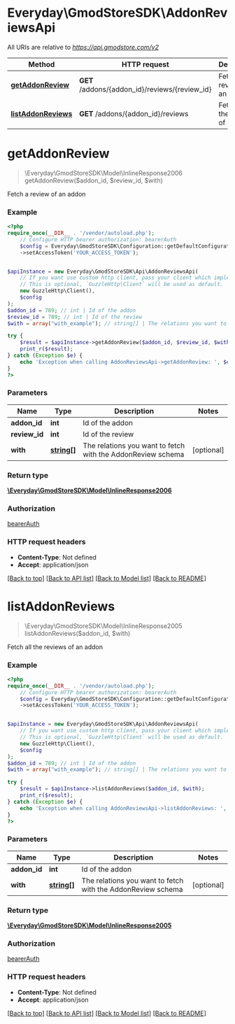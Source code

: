# Everyday\GmodStoreSDK\AddonReviewsApi

All URIs are relative to *https://api.gmodstore.com/v2*

Method | HTTP request | Description
------------- | ------------- | -------------
[**getAddonReview**](AddonReviewsApi.md#getaddonreview) | **GET** /addons/{addon_id}/reviews/{review_id} | Fetch a review of an addon
[**listAddonReviews**](AddonReviewsApi.md#listaddonreviews) | **GET** /addons/{addon_id}/reviews | Fetch all the reviews of an addon

# **getAddonReview**
> \Everyday\GmodStoreSDK\Model\InlineResponse2006 getAddonReview($addon_id, $review_id, $with)

Fetch a review of an addon

### Example
```php
<?php
require_once(__DIR__ . '/vendor/autoload.php');
    // Configure HTTP bearer authorization: bearerAuth
    $config = Everyday\GmodStoreSDK\Configuration::getDefaultConfiguration()
    ->setAccessToken('YOUR_ACCESS_TOKEN');


$apiInstance = new Everyday\GmodStoreSDK\Api\AddonReviewsApi(
    // If you want use custom http client, pass your client which implements `GuzzleHttp\ClientInterface`.
    // This is optional, `GuzzleHttp\Client` will be used as default.
    new GuzzleHttp\Client(),
    $config
);
$addon_id = 789; // int | Id of the addon
$review_id = 789; // int | Id of the review
$with = array("with_example"); // string[] | The relations you want to fetch with the AddonReview schema

try {
    $result = $apiInstance->getAddonReview($addon_id, $review_id, $with);
    print_r($result);
} catch (Exception $e) {
    echo 'Exception when calling AddonReviewsApi->getAddonReview: ', $e->getMessage(), PHP_EOL;
}
?>
```

### Parameters

Name | Type | Description  | Notes
------------- | ------------- | ------------- | -------------
 **addon_id** | **int**| Id of the addon |
 **review_id** | **int**| Id of the review |
 **with** | [**string[]**](../Model/string.md)| The relations you want to fetch with the AddonReview schema | [optional]

### Return type

[**\Everyday\GmodStoreSDK\Model\InlineResponse2006**](../Model/InlineResponse2006.md)

### Authorization

[bearerAuth](../../README.md#bearerAuth)

### HTTP request headers

 - **Content-Type**: Not defined
 - **Accept**: application/json

[[Back to top]](#) [[Back to API list]](../../README.md#documentation-for-api-endpoints) [[Back to Model list]](../../README.md#documentation-for-models) [[Back to README]](../../README.md)

# **listAddonReviews**
> \Everyday\GmodStoreSDK\Model\InlineResponse2005 listAddonReviews($addon_id, $with)

Fetch all the reviews of an addon

### Example
```php
<?php
require_once(__DIR__ . '/vendor/autoload.php');
    // Configure HTTP bearer authorization: bearerAuth
    $config = Everyday\GmodStoreSDK\Configuration::getDefaultConfiguration()
    ->setAccessToken('YOUR_ACCESS_TOKEN');


$apiInstance = new Everyday\GmodStoreSDK\Api\AddonReviewsApi(
    // If you want use custom http client, pass your client which implements `GuzzleHttp\ClientInterface`.
    // This is optional, `GuzzleHttp\Client` will be used as default.
    new GuzzleHttp\Client(),
    $config
);
$addon_id = 789; // int | Id of the addon
$with = array("with_example"); // string[] | The relations you want to fetch with the AddonReview schema

try {
    $result = $apiInstance->listAddonReviews($addon_id, $with);
    print_r($result);
} catch (Exception $e) {
    echo 'Exception when calling AddonReviewsApi->listAddonReviews: ', $e->getMessage(), PHP_EOL;
}
?>
```

### Parameters

Name | Type | Description  | Notes
------------- | ------------- | ------------- | -------------
 **addon_id** | **int**| Id of the addon |
 **with** | [**string[]**](../Model/string.md)| The relations you want to fetch with the AddonReview schema | [optional]

### Return type

[**\Everyday\GmodStoreSDK\Model\InlineResponse2005**](../Model/InlineResponse2005.md)

### Authorization

[bearerAuth](../../README.md#bearerAuth)

### HTTP request headers

 - **Content-Type**: Not defined
 - **Accept**: application/json

[[Back to top]](#) [[Back to API list]](../../README.md#documentation-for-api-endpoints) [[Back to Model list]](../../README.md#documentation-for-models) [[Back to README]](../../README.md)

